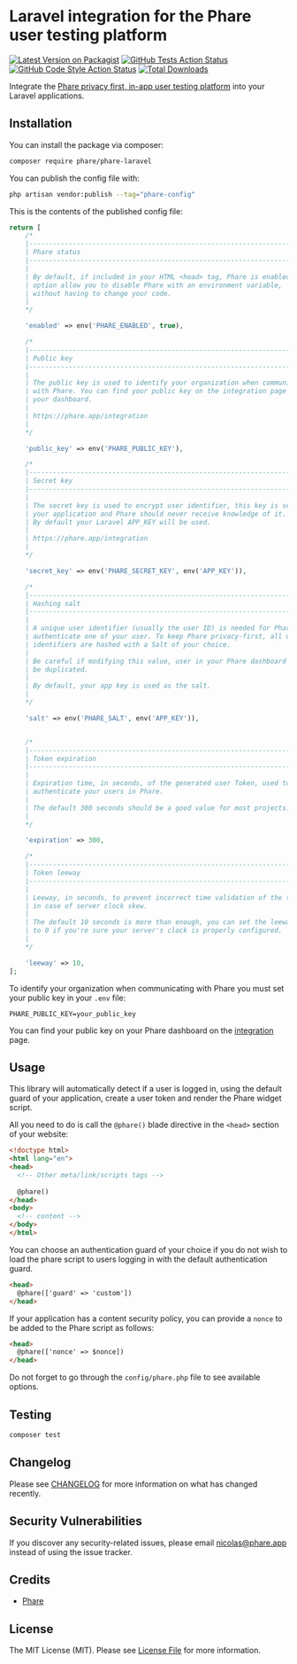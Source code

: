# Laravel integration for the Phare user testing platform

[![Latest Version on Packagist](https://img.shields.io/packagist/v/phare/phare-laravel.svg?style=flat-square)](https://packagist.org/packages/phare/phare-laravel)
[![GitHub Tests Action Status](https://img.shields.io/github/workflow/status/phare/phare-laravel/run-tests?label=tests)](https://github.com/phare/phare-laravel/actions?query=workflow%3Arun-tests+branch%3Amain)
[![GitHub Code Style Action Status](https://img.shields.io/github/workflow/status/phare/phare-laravel/Check%20&%20fix%20styling?label=code%20style)](https://github.com/phare/phare-laravel/actions?query=workflow%3A"Check+%26+fix+styling"+branch%3Amain)
[![Total Downloads](https://img.shields.io/packagist/dt/phare/phare-laravel.svg?style=flat-square)](https://packagist.org/packages/phare/phare-laravel)

Integrate the [Phare privacy first, in-app user testing platform](https://phare.app/) into your Laravel applications.

## Installation

You can install the package via composer:

```bash
composer require phare/phare-laravel
```

You can publish the config file with:

```bash
php artisan vendor:publish --tag="phare-config"
```

This is the contents of the published config file:

```php
return [
    /*
    |--------------------------------------------------------------------------
    | Phare status
    |--------------------------------------------------------------------------
    |
    | By default, if included in your HTML <head> tag, Phare is enabled. This
    | option allow you to disable Phare with an environment variable,
    | without having to change your code.
    |
    */

    'enabled' => env('PHARE_ENABLED', true),

    /*
    |--------------------------------------------------------------------------
    | Public key
    |--------------------------------------------------------------------------
    |
    | The public key is used to identify your organization when communicating
    | with Phare. You can find your public key on the integration page of
    | your dashboard.
    |
    | https://phare.app/integration
    |
    */

    'public_key' => env('PHARE_PUBLIC_KEY'),

    /*
    |--------------------------------------------------------------------------
    | Secret key
    |--------------------------------------------------------------------------
    |
    | The secret key is used to encrypt user identifier, this key is set by
    | your application and Phare should never receive knowledge of it.
    | By default your Laravel APP_KEY will be used.
    |
    | https://phare.app/integration
    |
    */

    'secret_key' => env('PHARE_SECRET_KEY', env('APP_KEY')),

    /*
    |--------------------------------------------------------------------------
    | Hashing salt
    |--------------------------------------------------------------------------
    |
    | A unique user identifier (usually the user ID) is needed for Phare to
    | authenticate one of your user. To keep Phare privacy-first, all user
    | identifiers are hashed with a Salt of your choice.
    |
    | Be careful if modifying this value, user in your Phare dashboard will
    | be duplicated.
    |
    | By default, your app key is used as the salt.
    |
    */

    'salt' => env('PHARE_SALT', env('APP_KEY')),


    /*
    |--------------------------------------------------------------------------
    | Token expiration
    |--------------------------------------------------------------------------
    |
    | Expiration time, in seconds, of the generated user Token, used to
    | authenticate your users in Phare.
    |
    | The default 300 seconds should be a good value for most projects.
    |
    */

    'expiration' => 300,

    /*
    |--------------------------------------------------------------------------
    | Token leeway
    |--------------------------------------------------------------------------
    |
    | Leeway, in seconds, to prevent incorrect time validation of the token
    | in case of server clock skew.
    |
    | The default 10 seconds is more than enough, you can set the leeway
    | to 0 if you're sure your server's clock is properly configured.
    |
    */

    'leeway' => 10,
];
```

To identify your organization when communicating with Phare you must set your 
public key in your `.env` file:

```dotenv
PHARE_PUBLIC_KEY=your_public_key
```

You can find your public key on your Phare dashboard on the [integration](https://phare.app/integration) page.

## Usage

This library will automatically detect if a user is logged in, using the default guard of your application, create a user token and render the Phare widget script.

All you need to do is call the `@phare()` blade directive in the `<head>` section of your website:

```html
<!doctype html>
<html lang="en">
<head>
  <!-- Other meta/link/scripts tags -->
  
  @phare()
</head>
<body>
  <!-- content -->
</body>
</html>
```

You can choose an authentication guard of your choice if you do not wish to load the phare script to users logging in with the default authentication guard.

```html
<head>
  @phare(['guard' => 'custom'])
</head>
```

If your application has a content security policy, you can provide a `nonce` to be added to the Phare script as follows:

```html
<head>
  @phare(['nonce' => $nonce])
</head>
```

Do not forget to go through the `config/phare.php` file to see available options.

## Testing

```bash
composer test
```

## Changelog

Please see [CHANGELOG](CHANGELOG.md) for more information on what has changed recently.

## Security Vulnerabilities

If you discover any security-related issues, please email [nicolas@phare.app](mailto:nicolas@phare.app) instead of using the issue tracker.

## Credits

- [Phare](https://github.com/phare)

## License

The MIT License (MIT). Please see [License File](LICENSE.md) for more information.
